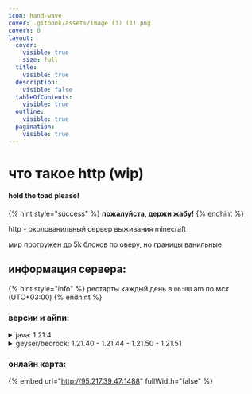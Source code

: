 ```yaml
---
icon: hand-wave
cover: .gitbook/assets/image (3) (1).png
coverY: 0
layout:
  cover:
    visible: true
    size: full
  title:
    visible: true
  description:
    visible: false
  tableOfContents:
    visible: true
  outline:
    visible: true
  pagination:
    visible: true
---
```


# что такое http (wip)

#### hold the toad please!

{% hint style="success" %}
**пожалуйста, держи жабу!**
{% endhint %}

http - околованильный сервер выживания minecraft

мир прогружен до 5k блоков по оверу, но границы ванильные

## информация сервера:

{% hint style="info" %}
рестарты каждый день в `06:00` am по мск (UTC+03:00)
{% endhint %}

### версии и айпи:

<details>

<summary>java: 1.21.4</summary>

ip: `95.217.39.47:9999`

</details>

<details>

<summary>geyser/bedrock: 1.21.40 - 1.21.44 - 1.21.50 - 1.21.51</summary>

ip: `95.217.39.47`

port: `3333`

</details>

### онлайн карта:

{% embed url="http://95.217.39.47:1488" fullWidth="false" %}

